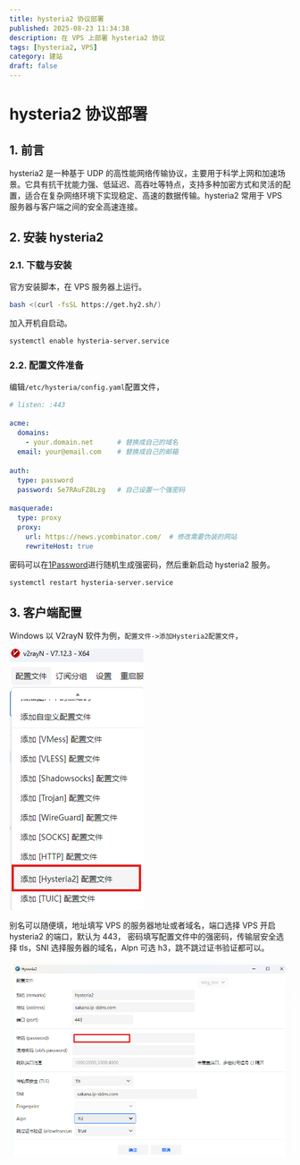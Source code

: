 ```yaml
---
title: hysteria2 协议部署
published: 2025-08-23 11:34:38
description: 在 VPS 上部署 hysteria2 协议
tags: [hysteria2, VPS]
category: 建站
draft: false
---
```


# hysteria2 协议部署

## 1. 前言

hysteria2 是一种基于 UDP 的高性能网络传输协议，主要用于科学上网和加速场景。它具有抗干扰能力强、低延迟、高吞吐等特点，支持多种加密方式和灵活的配置，适合在复杂网络环境下实现稳定、高速的数据传输。hysteria2 常用于 VPS 服务器与客户端之间的安全高速连接。

## 2. 安装 hysteria2
### 2.1. 下载与安装

官方安装脚本，在 VPS 服务器上运行。

```bash
bash <(curl -fsSL https://get.hy2.sh/)
```

加入开机自启动。

```bash
systemctl enable hysteria-server.service
```

### 2.2. 配置文件准备

编辑`/etc/hysteria/config.yaml`配置文件，

```yaml title="/etc/hysteria2/config.yaml" showLineNumbers
# listen: :443 

acme:
  domains:
    - your.domain.net      # 替换成自己的域名
  email: your@email.com    # 替换成自己的邮箱

auth:
  type: password           
  password: Se7RAuFZ8Lzg   # 自己设置一个强密码

masquerade: 
  type: proxy
  proxy:
    url: https://news.ycombinator.com/  # 修改需要伪装的网站
    rewriteHost: true
```

密码可以在[1Password](https://1password.com/zh-cn/password-generator)进行随机生成强密码，然后重新启动 hysteria2 服务。

```bash
systemctl restart hysteria-server.service
```

## 3. 客户端配置

Windows 以 V2rayN 软件为例，`配置文件->添加Hysteria2配置文件`，

![](https://raw.githubusercontent.com/Tz-slayer/image-bed/master/markdown/20250823045639-1755924999331.png)

别名可以随便填，地址填写 VPS 的服务器地址或者域名，端口选择 VPS 开启 hysteria2 的端口，默认为 443， 密码填写配置文件中的强密码，传输层安全选择 tls，SNI 选择服务器的域名，Alpn 可选 h3，跳不跳过证书验证都可以。

![](https://raw.githubusercontent.com/Tz-slayer/image-bed/master/markdown/20250823062753-1755930473322.png)

